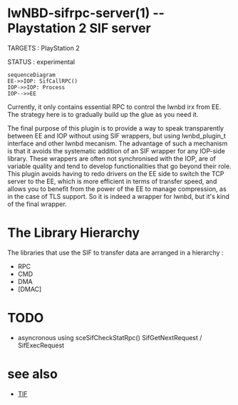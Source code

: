 lwNBD-sifrpc-server(1) -- Playstation 2 SIF server
=============================================

TARGETS : PlayStation 2

STATUS : experimental

```mermaid
sequenceDiagram
EE->>IOP: SifCallRPC()
IOP->>IOP: Process
IOP-->>EE
```
Currently, it only contains essential RPC to control the lwnbd irx from EE. The strategy here is to gradually build up the glue as you need it.

The final purpose of this plugin is to provide a way to speak transparently between EE and IOP without using SIF wrappers, but using lwnbd_plugin_t interface and other lwnbd mecanism. The advantage of such a mechanism is that it avoids the systematic addition of an SIF wrapper for any IOP-side library. These wrappers are often not synchronised with the IOP, are of variable quality and tend to develop functionalities that go beyond their role. This plugin avoids having to redo drivers on the EE side to switch the TCP server to the EE, which is more efficient in terms of transfer speed, and allows you to benefit from the power of the EE to manage compression, as in the case of TLS support. So it is indeed a wrapper for lwnbd, but it's kind of the final wrapper.

# The Library Hierarchy 

The libraries that use the SIF to transfer data are arranged in a hierarchy : 

* RPC
* CMD
* DMA
* [DMAC]

# TODO 

* asyncronous using sceSifCheckStatRpc() SifGetNextRequest / SifExecRequest

# see also

* [TIF](https://www.psx-place.com/threads/retail-debugging-startup-card.14027/)